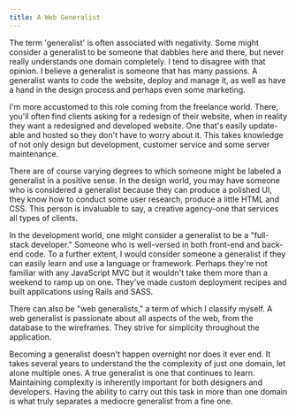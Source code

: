 ```yaml
---
title: A Web Generalist
---
```


The term 'generalist' is often associated with negativity. Some might consider a generalist to be someone that dabbles here and there, but never really understands one domain completely. I tend to disagree with that opinion. I believe a generalist is someone that has many passions. A generalist wants to code the website, deploy and manage it, as well as have a hand in the design process and perhaps even some marketing.

I'm more accustomed to this role coming from the freelance world. There, you'll often find clients asking for a redesign of their website, when in reality they want a redesigned and developed website. One that's easily update-able and hosted so they don't have to worry about it. This takes knowledge of not only design but development, customer service and some server maintenance.

There are of course varying degrees to which someone might be labeled a generalist in a positive sense. In the design world, you may have someone who is considered a generalist because they can produce a polished UI, they know how to conduct some user research, produce a little HTML and CSS. This person is invaluable to say, a creative agency-one that services all types of clients.

In the development world, one might consider a generalist to be a "full-stack developer." Someone who is well-versed in both front-end and back-end code. To a further extent, I would consider someone a generalist if they can easily learn and use a language or framework. Perhaps they're not familiar with any JavaScript MVC but it wouldn't take them more than a weekend to ramp up on one. They've made custom deployment recipes and built applications using Rails and SASS.

There can also be "web generalists," a term of which I classify myself. A web generalist is passionate about all aspects of the web, from the database to the wireframes. They strive for simplicity throughout the application.

Becoming a generalist doesn't happen overnight nor does it ever end. It takes several years to understand the the complexity of just one domain, let alone multiple ones. A true generalist is one that continues to learn. Maintaining complexity is inherently important for both designers and developers. Having the ability to carry out this task in more than one domain is what truly separates a mediocre generalist from a fine one.